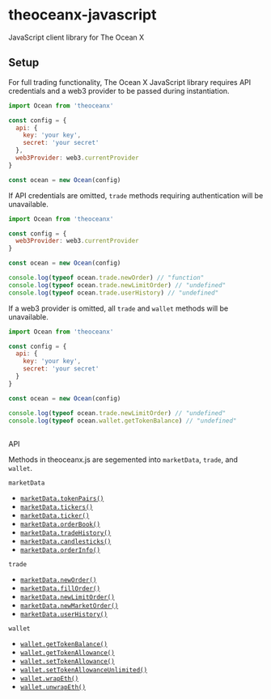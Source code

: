 # theoceanx-javascript
JavaScript client library for The Ocean X

## Setup

For full trading functionality, The Ocean X JavaScript library requires API credentials and a web3 provider to be passed during instantiation.

```javascript
import Ocean from 'theoceanx'

const config = {
  api: {
    key: 'your key',
    secret: 'your secret'
  },
  web3Provider: web3.currentProvider
}

const ocean = new Ocean(config)

```

If API credentials are omitted, `trade` methods requiring authentication will be unavailable.

```javascript
import Ocean from 'theoceanx'

const config = {
  web3Provider: web3.currentProvider
}

const ocean = new Ocean(config)

console.log(typeof ocean.trade.newOrder) // "function"
console.log(typeof ocean.trade.newLimitOrder) // "undefined"
console.log(typeof ocean.trade.userHistory) // "undefined"
```


If a web3 provider is omitted, all `trade` and `wallet` methods will be unavailable.

```javascript
import Ocean from 'theoceanx'

const config = {
  api: {
    key: 'your key',
    secret: 'your secret'
  }
}

const ocean = new Ocean(config)

console.log(typeof ocean.trade.newLimitOrder) // "undefined"
console.log(typeof ocean.wallet.getTokenBalance) // "undefined"
```

##
API

Methods in theoceanx.js are segemented into `marketData`, `trade`, and `wallet`.

`marketData`
 - [`marketData.tokenPairs()`](https://docs.theoceanx.com/)
 - [`marketData.tickers()`](https://docs.theoceanx.com/)
 - [`marketData.ticker()`](https://docs.theoceanx.com/)
 - [`marketData.orderBook()`](https://docs.theoceanx.com/)
 - [`marketData.tradeHistory()`](https://docs.theoceanx.com/)
 - [`marketData.candlesticks()`](https://docs.theoceanx.com/)
 - [`marketData.orderInfo()`](https://docs.theoceanx.com/)
 
`trade`
 - [`marketData.newOrder()`](https://docs.theoceanx.com/)
 - [`marketData.fillOrder()`](https://docs.theoceanx.com/)
 - [`marketData.newLimitOrder()`](https://docs.theoceanx.com/)
 - [`marketData.newMarketOrder()`](https://docs.theoceanx.com/)
 - [`marketData.userHistory()`](https://docs.theoceanx.com/)
 
 `wallet`
 - [`wallet.getTokenBalance()`](https://docs.theoceanx.com/)
 - [`wallet.getTokenAllowance()`](https://docs.theoceanx.com/)
 - [`wallet.setTokenAllowance()`](https://docs.theoceanx.com/)
 - [`wallet.setTokenAllowanceUnlimited()`](https://docs.theoceanx.com/)
 - [`wallet.wrapEth()`](https://docs.theoceanx.com/)
 - [`wallet.unwrapEth()`](https://docs.theoceanx.com/)
